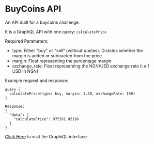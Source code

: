 # BuyCoins API

An API built for a buycoins challenge.

It is a GraphQL API with one query: `calculatePrice`

Required Parameters:

* type: Either "buy" or "sell" (without quotes). Dictates whether the margin is added or subtracted from the price.
* margin: Float representing the percentage margin
* exchange_rate: Float representing the NGN/USD exchange rate (i.e 1 USD in NGN)

Example request and response:
```
query {
  calculatePrice(type: buy, margin: 1.20, exchangeRate: 100) 
}

Response:
{
  "data": {
    "calculatePrice": 875381.85196
  }
}
```

[Click Here](https://buycoins-cirqlar.herokuapp.com/graphiql) to visit the GraphiQL interface.